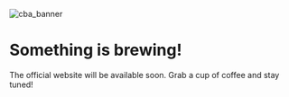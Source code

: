 ![cba_banner](https://user-images.githubusercontent.com/127605022/227838199-c03ddda7-9bd8-46de-99cf-7aa3a3ad6764.png)

# Something is brewing!

The official website will be available soon. Grab a cup of coffee and stay tuned!
